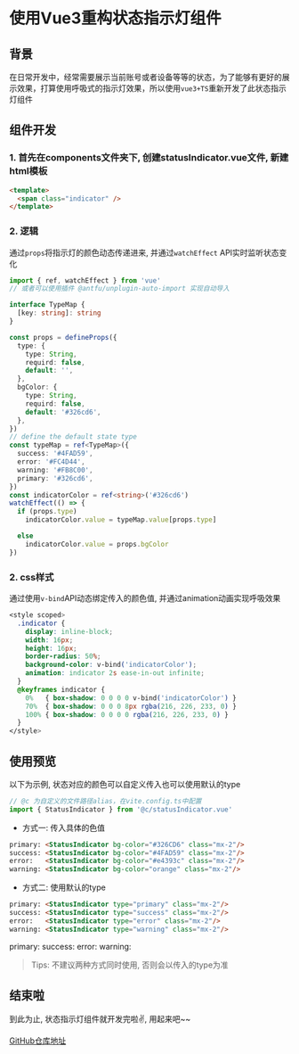 # 使用Vue3重构状态指示灯组件

## 背景

在日常开发中，经常需要展示当前账号或者设备等等的状态，为了能够有更好的展示效果，打算使用呼吸式的指示灯效果，所以使用`vue3+TS`重新开发了此状态指示灯组件

## 组件开发

### 1. 首先在components文件夹下, 创建statusIndicator.vue文件, 新建html模板

```html
<template>
  <span class="indicator" />
</template>
```

### 2. 逻辑

通过`props`将指示灯的颜色动态传递进来, 并通过`watchEffect` API实时监听状态变化

```ts
import { ref, watchEffect } from 'vue'
// 或者可以使用插件 @antfu/unplugin-auto-import 实现自动导入

interface TypeMap {
  [key: string]: string
}

const props = defineProps({
  type: {
    type: String,
    requird: false,
    default: '',
  },
  bgColor: {
    type: String,
    requird: false,
    default: '#326cd6',
  },
})
// define the default state type
const typeMap = ref<TypeMap>({
  success: '#4FAD59',
  error: '#FC4D44',
  warning: '#FB8C00',
  primary: '#326cd6',
})
const indicatorColor = ref<string>('#326cd6')
watchEffect(() => {
  if (props.type)
    indicatorColor.value = typeMap.value[props.type]

  else
    indicatorColor.value = props.bgColor
})
```

### 2. css样式

通过使用`v-bind`API动态绑定传入的颜色值, 并通过animation动画实现呼吸效果

```css
<style scoped>
  .indicator {
    display: inline-block;
    width: 16px;
    height: 16px;
    border-radius: 50%;
    background-color: v-bind('indicatorColor');
    animation: indicator 2s ease-in-out infinite;
  }
  @keyframes indicator {
    0%   { box-shadow: 0 0 0 0 v-bind('indicatorColor') }
    70%  { box-shadow: 0 0 0 8px rgba(216, 226, 233, 0) }
    100% { box-shadow: 0 0 0 0 rgba(216, 226, 233, 0) }
  }
</style>
```

## 使用预览

以下为示例, 状态对应的颜色可以自定义传入也可以使用默认的type

```ts
// @c 为自定义的文件路径alias，在vite.config.ts中配置
import { StatusIndicator } from '@c/statusIndicator.vue'
```

- 方式一: 传入具体的色值

```html
primary: <StatusIndicator bg-color="#326CD6" class="mx-2"/>
success: <StatusIndicator bg-color="#4FAD59" class="mx-2"/>
error:   <StatusIndicator bg-color="#e4393c" class="mx-2"/>
warning: <StatusIndicator bg-color="orange" class="mx-2"/>
```

- 方式二: 使用默认的type

```html
primary: <StatusIndicator type="primary" class="mx-2"/>
success: <StatusIndicator type="success" class="mx-2"/>
error:   <StatusIndicator type="error" class="mx-2"/>
warning: <StatusIndicator type="warning" class="mx-2"/>
```

primary: <StatusIndicator bg-color="#326CD6" class="mx-2"/>
success: <StatusIndicator bg-color="#4FAD59" class="mx-2"/>
error:   <StatusIndicator bg-color="#e4393c" class="mx-2"/>
warning: <StatusIndicator bg-color="orange" :pause="true" class="mx-2"/>

> Tips: 不建议两种方式同时使用, 否则会以传入的type为准

## 结束啦

到此为止, 状态指示灯组件就开发完啦✌️, 用起来吧~~
<div>
  <a href="https://github.com/guxuerui/vue3-status-indicator" target="_blank">GitHub仓库地址</a>
</div>
